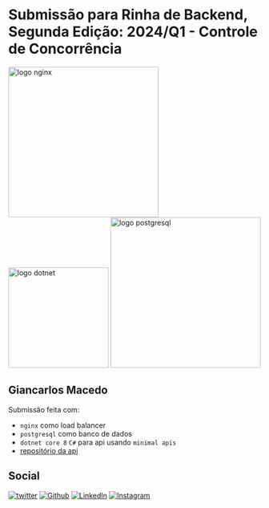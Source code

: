 # Submissão para Rinha de Backend, Segunda Edição: 2024/Q1 - Controle de Concorrência


<img src="https://upload.wikimedia.org/wikipedia/commons/c/c5/Nginx_logo.svg" alt="logo nginx" width="300" height="auto">
<br />
<img src="https://th.bing.com/th/id/R.da33983229bb45d7b2196257bb8754db?rik=2Li9NiRNjUGrAQ&pid=ImgRaw&r=0" alt="logo dotnet" width="200" height="auto">
<img src="https://arisecraft.com/wp-content/uploads/2021/12/PostgreSQL-logo.jpg" alt="logo postgresql" width="300" height="auto">


## Giancarlos Macedo
Submissão feita com:
- `nginx` como load balancer
- `postgresql` como banco de dados
- `dotnet core 8` `C#` para api usando `minimal apis`
- [repositório da api](https://github.com/gianaugusto/rinha-de-backend-2024-q1)

## Social

[![twitter](https://img.shields.io/twitter/url?style=for-the-badge&logo=x&logoColor=white&url=https://twitter.com/gianaugusto)](https://twitter.com/gianaugusto)
[![Github](https://img.shields.io/badge/GitHub-181717.svg?style=for-the-badge&logo=GitHub&logoColor=white)](https://github.com/gianaugusto)
[![LinkedIn](https://img.shields.io/badge/LinkedIn-0A66C2.svg?style=for-the-badge&logo=LinkedIn&logoColor=white)](https://www.linkedin.com/in/giancarlos-augusto-macedo-80902922/)
[![Instagram](https://img.shields.io/badge/Instagram-a618de.svg?style=for-the-badge&logoColor=white&logo=instagram)](https://www.instagram.com/gianaugusto/)